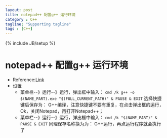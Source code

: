 ```yaml
---
layout: post
title: notepad++ 配置g++ 运行环境
category : C++
tagline: "Supporting tagline"
tags : [C++]
---
```

{% include JB/setup %}
# notepad++ 配置g++ 运行环境
- Reference:[Link](http://www.xlgps.com/article/438093.html)
- 设置
  + 菜单栏--》运行--》运行，弹出框中输入：
    `cmd /k g++ -o $(NAME_PART).exe "$(FULL_CURRENT_PATH)" & PAUSE & EXIT`
    选择快捷键后保存为： G++编译，注意快捷键不要有重复，在点击弹出框的运行，Ok，关闭Notepad，再打开Notepad++；
  + 菜单栏--》运行--》运行，弹出框中输入：
    `cmd /k "$(NAME_PART)" & PAUSE & EXIT`
    同理保存名称换为为： G++运行，再点运行程序就会执行了
